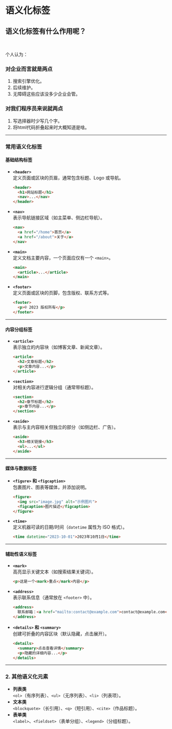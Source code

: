 # 语义化标签



## 语义化标签有什么作用呢？

<br>

个人认为：

### 对企业而言就是两点 

1. 搜索引擎优化。
2. 后续维护。
3. 无障碍这些应该没多少企业会管。

### 对我们程序员来说就两点

1. 写选择器时少写几个字。
2. 将html代码折叠起来时大概知道是啥。



---

### **常用语义化标签**
#### **基础结构标签**
- **`<header>`**  
  定义页面或区块的页眉，通常包含标题、Logo 或导航。
  ```html
  <header>
    <h1>网站标题</h1>
    <nav>...</nav>
  </header>
  ```

- **`<nav>`**  
  表示导航链接区域（如主菜单、侧边栏导航）。
  ```html
  <nav>
    <a href="/home">首页</a>
    <a href="/about">关于</a>
  </nav>
  ```

- **`<main>`**  
  定义文档主要内容，一个页面应仅有一个 `<main>`。
  ```html
  <main>
    <article>...</article>
  </main>
  ```

- **`<footer>`**  
  定义页面或区块的页脚，包含版权、联系方式等。
  ```html
  <footer>
    <p>© 2023 版权所有</p>
  </footer>
  ```

---

#### **内容分组标签**
- **`<article>`**  
  表示独立的内容块（如博客文章、新闻文章）。
  ```html
  <article>
    <h2>文章标题</h2>
    <p>文章内容...</p>
  </article>
  ```

- **`<section>`**  
  对相关内容进行逻辑分组（通常带标题）。
  ```html
  <section>
    <h2>章节标题</h2>
    <p>章节内容...</p>
  </section>
  ```

- **`<aside>`**  
  表示与主内容相关但独立的部分（如侧边栏、广告）。
  ```html
  <aside>
    <h3>相关链接</h3>
    <ul>...</ul>
  </aside>
  ```

---

#### **媒体与数据标签**
- **`<figure>` 和 `<figcaption>`**  
  包裹图片、图表等媒体，并添加说明。
  ```html
  <figure>
    <img src="image.jpg" alt="示例图片">
    <figcaption>图片描述</figcaption>
  </figure>
  ```

- **`<time>`**  
  定义机器可读的日期/时间（`datetime` 属性为 ISO 格式）。
  ```html
  <time datetime="2023-10-01">2023年10月1日</time>
  ```

---

#### **辅助性语义标签**
- **`<mark>`**  
  高亮显示关键文本（如搜索结果关键词）。
  ```html
  <p>这是一个<mark>重点</mark>内容</p>
  ```

- **`<address>`**  
  表示联系信息（通常放在 `<footer>` 中）。
  ```html
  <address>
    联系邮箱：<a href="mailto:contact@example.com">contact@example.com</a>
  </address>
  ```

- **`<details>` 和 `<summary>`**  
  创建可折叠的内容区块（默认隐藏，点击展开）。
  ```html
  <details>
    <summary>点击查看详情</summary>
    <p>隐藏的详细内容...</p>
  </details>
  ```

---

### **2. 其他语义化元素**
- **列表类**  
  `<ol>`（有序列表）、`<ul>`（无序列表）、`<li>`（列表项）。
- **文本类**  
  `<blockquote>`（长引用）、`<q>`（短引用）、`<cite>`（作品标题）。
- **表单类**  
  `<label>`、`<fieldset>`（表单分组）、`<legend>`（分组标题）。






